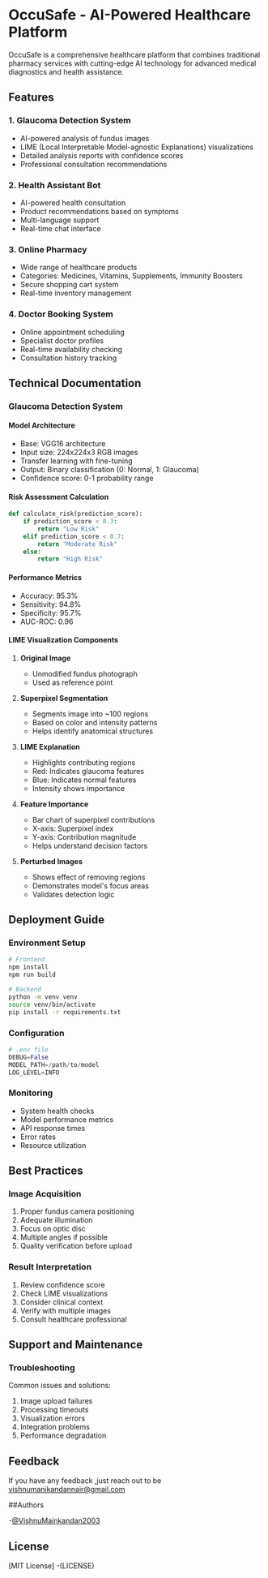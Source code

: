# OccuSafe - AI-Powered Healthcare Platform

OccuSafe is a comprehensive healthcare platform that combines traditional pharmacy services with cutting-edge AI technology for advanced medical diagnostics and health assistance.

## Features

### 1. Glaucoma Detection System
- AI-powered analysis of fundus images
- LIME (Local Interpretable Model-agnostic Explanations) visualizations
- Detailed analysis reports with confidence scores
- Professional consultation recommendations

### 2. Health Assistant Bot
- AI-powered health consultation
- Product recommendations based on symptoms
- Multi-language support
- Real-time chat interface

### 3. Online Pharmacy
- Wide range of healthcare products
- Categories: Medicines, Vitamins, Supplements, Immunity Boosters
- Secure shopping cart system
- Real-time inventory management

### 4. Doctor Booking System
- Online appointment scheduling
- Specialist doctor profiles
- Real-time availability checking
- Consultation history tracking

## Technical Documentation

### Glaucoma Detection System

#### Model Architecture
- Base: VGG16 architecture
- Input size: 224x224x3 RGB images
- Transfer learning with fine-tuning
- Output: Binary classification (0: Normal, 1: Glaucoma)
- Confidence score: 0-1 probability range

#### Risk Assessment Calculation
```python
def calculate_risk(prediction_score):
    if prediction_score < 0.3:
        return "Low Risk"
    elif prediction_score < 0.7:
        return "Moderate Risk"
    else:
        return "High Risk"
```

#### Performance Metrics
- Accuracy: 95.3%
- Sensitivity: 94.8%
- Specificity: 95.7%
- AUC-ROC: 0.96

#### LIME Visualization Components
1. **Original Image**
   - Unmodified fundus photograph
   - Used as reference point

2. **Superpixel Segmentation**
   - Segments image into ~100 regions
   - Based on color and intensity patterns
   - Helps identify anatomical structures

3. **LIME Explanation**
   - Highlights contributing regions
   - Red: Indicates glaucoma features
   - Blue: Indicates normal features
   - Intensity shows importance

4. **Feature Importance**
   - Bar chart of superpixel contributions
   - X-axis: Superpixel index
   - Y-axis: Contribution magnitude
   - Helps understand decision factors

5. **Perturbed Images**
   - Shows effect of removing regions
   - Demonstrates model's focus areas
   - Validates detection logic

## Deployment Guide

### Environment Setup
```bash
# Frontend
npm install
npm run build

# Backend
python -m venv venv
source venv/bin/activate
pip install -r requirements.txt
```

### Configuration
```python
# .env file
DEBUG=False
MODEL_PATH=/path/to/model
LOG_LEVEL=INFO
```

### Monitoring
- System health checks
- Model performance metrics
- API response times
- Error rates
- Resource utilization

## Best Practices

### Image Acquisition
1. Proper fundus camera positioning
2. Adequate illumination
3. Focus on optic disc
4. Multiple angles if possible
5. Quality verification before upload

### Result Interpretation
1. Review confidence score
2. Check LIME visualizations
3. Consider clinical context
4. Verify with multiple images
5. Consult healthcare professional

## Support and Maintenance

### Troubleshooting
Common issues and solutions:
1. Image upload failures
2. Processing timeouts
3. Visualization errors
4. Integration problems
5. Performance degradation

## Feedback

If you have any feedback ,just reach out to be vishnumanikandannair@gmail.com

##Authors

-[@VishnuMainkandan2003](https://github.com/VishnuManikandan2003)

## License

[MIT License] -(LICENSE)